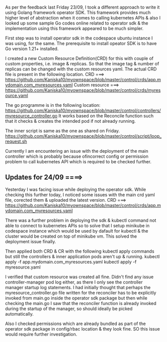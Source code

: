 As per the feedback last Friday 23/09, I took a different approach to write it using Golang framework operator SDK. This framework provides much
higher level of abstraction when it comes to calling kubernetes APIs & also I looked up some sample Go codes online related to operator sdk & the implementation using this
framework appeared to be much simpler. 

First step was to install operator sdk in the codespace ubuntu instance I was using, for the same. The prerequisite 
to install opeator SDK is to have Go version 1.21+ installed. 

I created a new Custom Resource Definition(CRD) for this with couple of custom properties, i.e. image & replicas. So that the image tag & number
of replicas can be changed with the custom resources yaml. The actual CRD file is present in the following location.
CRD ===> https://github.com/Kaniska10/myownspace/blob/master/control/crds/app.mydomain.com_myresources.yaml 
Custom resource ===> https://github.com/Kaniska10/myownspace/blob/master/control/crds/myresource.yaml

The go programme is in the following location:
https://github.com/Kaniska10/myownspace/blob/master/control/controllers/myresource_controller.go
It works based on the Reconcile function such that it checks & creates the intended pod if not already running.

The inner script is same as the one as shared on Friday.
https://github.com/Kaniska10/myownspace/blob/master/control/script/loop_request.sh 

Currently I am encountering an issue with the deployment of the main controller which is probably because ofincorrect config or permission problem to call kubernetes API which is required to be checked further. 

Updates for 24/09 ====>
--------------------------
Yesterday I was facing issue while deploying the operator sdk. While checking this further today, I noticed some issues with the main crd yaml file, corected them & uploaded the latest version.
CRD ===> https://github.com/Kaniska10/myownspace/blob/master/control/crds/app.mydomain.com_myresources.yaml

There was a further problem in deploying the sdk & kubectl command not able to connect to kubernetes APIs so to solve that I setup minikube in codespace instance which would be used by dafault for kubectl & the cluster would be created on top of minikube vm. This solved the deployment issue finally.

Then applied both CRD & CR with the following kubectl apply commands but still the controllers & inner application pods aren't up & running. 
kubectl apply -f app.mydomain.com_myresources.yaml
kubectl apply -f myresource.yaml

I verified that custom resource was created all fine. Didn't find any issue controller-manager pod log either, as there I only see the controller manager startup log statements. I had initially thought that perhaps the myresource_controller.go file written for the reconciler has to be explicitly invoked from main.go inside the operator sdk package but then while checking the main.go I saw that the reconciler function is already invoked during the startup of the manager, so should ideally be picked automatically.

Also I checked permissions which are already bundled as part of the operator sdk package in config/rbac location & they look fine. SO this issue would require further investigation. 


